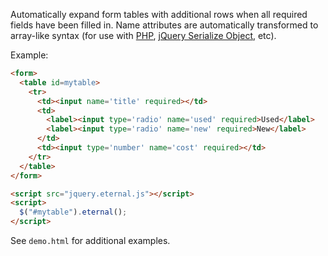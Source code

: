 Automatically expand form tables with additional rows when all required fields
have been filled in. Name attributes are automatically transformed to array-like
syntax (for use with [PHP][2], [jQuery Serialize Object][1], etc).

Example:

```html
<form>
  <table id=mytable>
    <tr>
      <td><input name='title' required></td>
      <td>
        <label><input type='radio' name='used' required>Used</label>
        <label><input type='radio' name='new' required>New</label>
      </td>
      <td><input type='number' name='cost' required></td>
    </tr>
  </table>
</form>

<script src="jquery.eternal.js"></script>
<script>
  $("#mytable").eternal();
</script>
```

See `demo.html` for additional examples.

[1]: https://github.com/macek/jquery-serialize-object
[2]: http://php.net/manual/en/faq.html.php#faq.html.arrays

